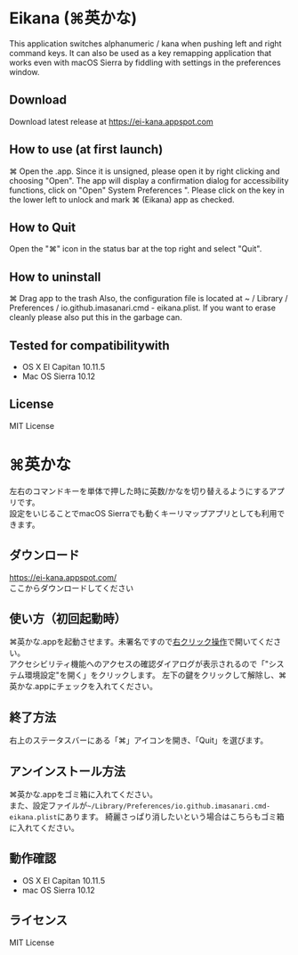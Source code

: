 # Eikana (⌘英かな)
This application switches alphanumeric / kana when pushing left and right command keys.
It can also be used as a key remapping application that works even with macOS Sierra by fiddling with settings in the preferences window.

## Download
Download latest release at https://ei-kana.appspot.com

## How to use (at first launch)
⌘ Open the .app. Since it is unsigned, please open it by right clicking and choosing "Open".
The app will display a confirmation dialog for accessibility functions, click on "Open" System Preferences ". Please click on the key in the lower left to unlock and mark ⌘ (Eikana) app as checked.

## How to Quit
Open the "⌘" icon in the status bar at the top right and select "Quit".

## How to uninstall

⌘ Drag app to the trash
Also, the configuration file is located at ~ / Library / Preferences / io.github.imasanari.cmd - eikana.plist. If you want to erase cleanly please also put this in the garbage can.

## Tested for compatibilitywith
- OS X El Capitan 10.11.5
- Mac OS Sierra 10.12

## License
MIT License


# ⌘英かな

左右のコマンドキーを単体で押した時に英数/かなを切り替えるようにするアプリです。  
設定をいじることでmacOS Sierraでも動くキーリマップアプリとしても利用できます。  

## ダウンロード
https://ei-kana.appspot.com/  
ここからダウンロードしてください

## 使い方（初回起動時）

⌘英かな.appを起動させます。未署名ですので[右クリック操作](https://support.apple.com/ja-jp/HT202491)で開いてください。  
アクセシビリティ機能へのアクセスの確認ダイアログが表示されるので「"システム環境設定"を開く」をクリックします。
左下の鍵をクリックして解除し、⌘英かな.appにチェックを入れてください。

## 終了方法

右上のステータスバーにある「⌘」アイコンを開き、「Quit」を選びます。

## アンインストール方法

⌘英かな.appをゴミ箱に入れてください。  
また、設定ファイルが`~/Library/Preferences/io.github.imasanari.cmd-eikana.plist`にあります。
綺麗さっぱり消したいという場合はこちらもゴミ箱に入れてください。

## 動作確認

- OS X El Capitan 10.11.5 
- mac OS Sierra 10.12

## ライセンス
MIT License

